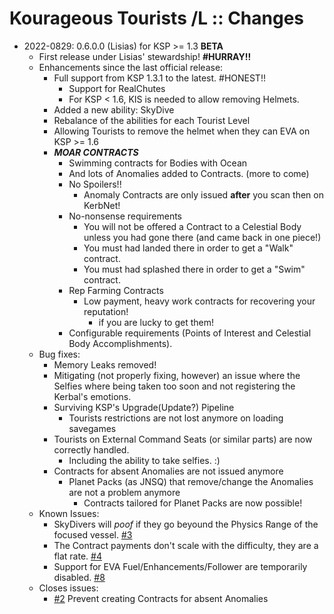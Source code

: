 # Kourageous Tourists /L :: Changes

* 2022-0829: 0.6.0.0 (Lisias) for KSP >= 1.3 **BETA**
	+ First release under Lisias' stewardship! **#HURRAY!!**
	+ Enhancements since the last official release:
		- Full support from KSP 1.3.1 to the latest. #HONEST!!
			- Support for RealChutes
			- For KSP < 1.6, KIS is needed to allow removing Helmets.
		- Added a new ability: SkyDive
		- Rebalance of the abilities for each Tourist Level
		- Allowing Tourists to remove the helmet when they can EVA on KSP >= 1.6
		- ***MOAR CONTRACTS***
			- Swimming contracts for Bodies with Ocean
			- And lots of Anomalies added to Contracts. (more to come)
			- No Spoilers!!
				- Anomaly Contracts are only issued **after** you scan then on KerbNet!
			- No-nonsense requirements
				- You will not be offered a Contract to a Celestial Body unless you had gone there (and came back in one piece!) 
				- You must had landed there in order to get a "Walk" contract.
				- You must had splashed there in order to get a "Swim" contract.
			- Rep Farming Contracts
				- Low payment, heavy work contracts for recovering your reputation!
					- if you are lucky to get them!
			- Configurable requirements (Points of Interest and Celestial Body Accomplishments).
	+ Bug fixes:
		- Memory Leaks removed!
		- Mitigating (not properly fixing, however) an issue where the Selfies where being taken too soon and not registering the Kerbal's emotions.
		- Surviving KSP's Upgrade(Update?) Pipeline
			- Tourists restrictions are not lost anymore on loading savegames
		- Tourists on External Command Seats (or similar parts) are now correctly handled.
			- Including the ability to take selfies. :) 
		- Contracts for absent Anomalies are not issued anymore
			- Planet Packs (as JNSQ) that remove/change the Anomalies are not a problem anymore
				- Contracts tailored for Planet Packs are now possible!  
	+ Known Issues:
		- SkyDivers will *poof* if they go beyound the Physics Range of the focused vessel. [#3](https://github.com/net-lisias-ksp/KourageousTourists/issues/3)
		- The Contract payments don't scale with the difficulty, they are a flat rate. [#4](https://github.com/net-lisias-ksp/KourageousTourists/issues/4)
		- Support for EVA Fuel/Enhancements/Follower are temporarily disabled. [#8](https://github.com/net-lisias-ksp/KourageousTourists/issues/8)
	+ Closes issues:
		- [#2](https://github.com/net-lisias-ksp/KourageousTourists/issues/2) Prevent creating Contracts for absent Anomalies
